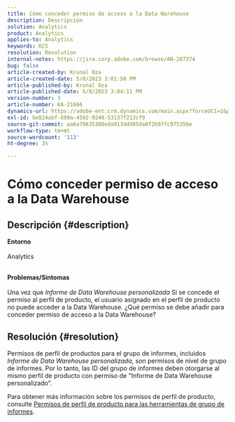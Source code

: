 ```yaml
---
title: Cómo conceder permiso de acceso a la Data Warehouse
description: Descripción
solution: Analytics
product: Analytics
applies-to: Analytics
keywords: KCS
resolution: Resolution
internal-notes: https://jira.corp.adobe.com/browse/AN-287374
bug: false
article-created-by: Krunal Oza
article-created-date: 5/8/2023 3:01:50 PM
article-published-by: Krunal Oza
article-published-date: 5/8/2023 3:04:11 PM
version-number: 3
article-number: KA-21666
dynamics-url: https://adobe-ent.crm.dynamics.com/main.aspx?forceUCI=1&pagetype=entityrecord&etn=knowledgearticle&id=1610a63c-b1ed-ed11-8849-6045bd006268
exl-id: be824abf-699a-4592-9248-53137f213cf9
source-git-commit: aa6a79635380eda913ddd95da0f2b97fc975356e
workflow-type: tm+mt
source-wordcount: '113'
ht-degree: 3%

---
```


# Cómo conceder permiso de acceso a la Data Warehouse

## Descripción {#description}

<b>Entorno</b><br><br>Analytics<br><br>

<b>Problemas/Síntomas</b><br><br>Una vez que *Informe de Data Warehouse personalizada* Si se concede el permiso al perfil de producto, el usuario asignado en el perfil de producto no puede acceder a la Data Warehouse. ¿Qué permiso se debe añadir para conceder permiso de acceso a la Data Warehouse?<br>

## Resolución {#resolution}


Permisos de perfil de productos para el grupo de informes, incluidos *Informe de Data Warehouse personalizada*, son permisos de nivel de grupo de informes. Por lo tanto, las ID del grupo de informes deben otorgarse al mismo perfil de producto con permiso de &quot;Informe de Data Warehouse personalizado&quot;.

Para obtener más información sobre los permisos de perfil de producto, consulte [Permisos de perfil de producto para las herramientas de grupo de informes](https://experienceleague.adobe.com/docs/analytics/admin/admin-console/permissions/report-suite-tools.html?lang=en).
